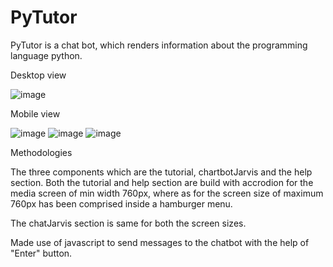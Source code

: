 # PyTutor

PyTutor is a chat bot, which renders information about the programming language python.

Desktop view

![image](https://user-images.githubusercontent.com/109151905/229736878-959ef3aa-f392-4bef-8031-cd6ce1ea0153.png)

Mobile view

![image](https://user-images.githubusercontent.com/109151905/229739775-edc47aec-c252-4f3a-8a67-0123afec3421.png)
![image](https://user-images.githubusercontent.com/109151905/229739994-8e750652-f8f2-472e-b154-52e15880bdaf.png)
![image](https://user-images.githubusercontent.com/109151905/229737375-36d09aca-4a87-4978-b91f-fa8775ed277a.png)

Methodologies

The three components which are the tutorial, chartbotJarvis and the help section.
Both the tutorial and help section are build with accrodion for the media screen of min width 760px, where as for the screen size of maximum 760px has been comprised inside a hamburger menu.

The chatJarvis section is same for both the screen sizes.

Made use of javascript to send messages to the chatbot with the help of "Enter" button.
